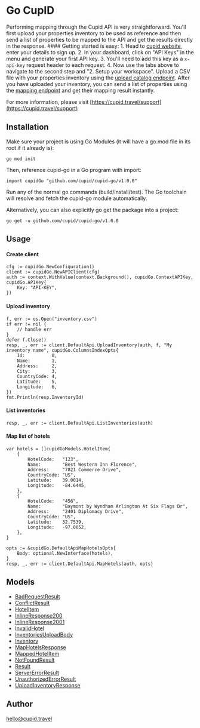 # Go CupID

Performing mapping through the Cupid API is very straightforward. You'll first upload your properties inventory to be used as reference and then send a list of properties to be mapped to the API and get the results directly in the response.  #### Getting started is easy:  <!-- type: tab title: 1. Sign-up -->  1. Head to [cupid website](http://mapping.nuitee.com:8084), enter your details to sign up. 2. In your dashboard, click on \"API Keys\" in the menu and generate your first API key. 3. You'll need to add this key as a ```x-api-key``` request header to each request. 4. Now use the tabs above to navigate to the second step and \"2. Setup your workspace\".  <!-- type: tab title: 2. Setup your workspace -->  Upload a CSV file with your properties inventory using the [upload catalog endpoint](https://nuitee2.stoplight.io/docs/cupid/b3A6NDg1OTM1MTE-upload-inventory).  <!-- type: tab title: 3. Start mapping -->  After you have uploaded your inventory, you can send a list of properties using the [mapping endpoint](https://nuitee2.stoplight.io/docs/cupid/b3A6NDUxMTM0NTA-map-hotel-list) and get their mapping result instantly.  <!-- type: tab-end -->

For more information, please visit [https://cupid.travel/support](https://cupid.travel/support)

## Installation

Make sure your project is using Go Modules (it will have a go.mod file in its root if it already is):

```
go mod init
```

Then, reference cupid-go in a Go program with import:

```golang
import cupidGo "github.com/cupid/cupid-go/v1.0.0"
```

Run any of the normal go commands (build/install/test). The Go toolchain will resolve and fetch the cupid-go module automatically.

Alternatively, you can also explicitly go get the package into a project:

```
go get -u github.com/cupid/cupid-go/v1.0.0
```

## Usage

#### Create client
```golang
cfg := cupidGo.NewConfiguration()
client := cupidGo.NewAPIClient(cfg)
auth := context.WithValue(context.Background(), cupidGo.ContextAPIKey, cupidGo.APIKey{
	Key: "API-KEY",
})
```

#### Upload inventory
```golang
f, err := os.Open("inventory.csv")
if err != nil {
	// handle err
}
defer f.Close()
resp, _, err := client.DefaultApi.UploadInventory(auth, f, "My inventory name", cupidGo.ColumnsIndexOpts{
	Id:          0,
	Name:        1,
	Address:     2,
	City:        3,
	CountryCode: 4,
	Latitude:    5,
	Longitude:   6,
})
fmt.Println(resp.InventoryId)
```

#### List inventories
```golang
resp, _, err := client.DefaultApi.ListInventories(auth)
```

#### Map list of hotels
```golang
var hotels = []cupidGoModels.HotelItem{
	{
		HotelCode:   "123",
		Name:        "Best Western Inn Florence",
		Address:     "7821 Commerce Drive",
		CountryCode: "US",
		Latitude:    39.0014,
		Longitude:   -84.6445,
	},
	{
		HotelCode:   "456",
		Name:        "Baymont by Wyndham Arlington At Six Flags Dr",
		Address:     "2401 Diplomacy Drive",
		CountryCode: "US",
		Latitude:    32.7539,
		Longitude:   -97.0652,
	},
}

opts := &cupidGo.DefaultApiMapHotelsOpts{
	Body: optional.NewInterface(hotels),
}
resp, _, err := client.DefaultApi.MapHotels(auth, opts)
```


## Models

 - [BadRequestResult](docs/BadRequestResult.md)
 - [ConflictResult](docs/ConflictResult.md)
 - [HotelItem](docs/HotelItem.md)
 - [InlineResponse200](docs/InlineResponse200.md)
 - [InlineResponse2001](docs/InlineResponse2001.md)
 - [InvalidHotel](docs/InvalidHotel.md)
 - [InventoriesUploadBody](docs/InventoriesUploadBody.md)
 - [Inventory](docs/Inventory.md)
 - [MapHotelsResponse](docs/MapHotelsResponse.md)
 - [MappedHotelItem](docs/MappedHotelItem.md)
 - [NotFoundResult](docs/NotFoundResult.md)
 - [Result](docs/Result.md)
 - [ServerErrorResult](docs/ServerErrorResult.md)
 - [UnauthorizedErrorResult](docs/UnauthorizedErrorResult.md)
 - [UploadInventoryResponse](docs/UploadInventoryResponse.md)

## Author

hello@cupid.travel

